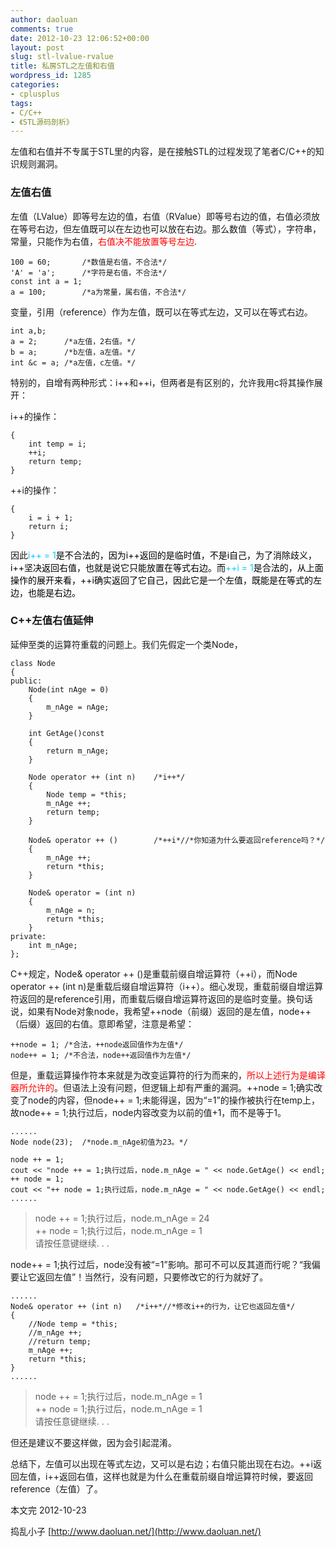 ```yaml
---
author: daoluan
comments: true
date: 2012-10-23 12:06:52+00:00
layout: post
slug: stl-lvalue-rvalue
title: 私房STL之左值和右值
wordpress_id: 1285
categories:
- cplusplus
tags:
- C/C++
- 《STL源码剖析》
---
```


左值和右值并不专属于STL里的内容，是在接触STL的过程发现了笔者C/C++的知识规则漏洞。


### 左值右值


左值（LValue）即等号左边的值，右值（RValue）即等号右边的值，右值必须放在等号右边，但左值既可以在左边也可以放在右边。那么数值（等式），字符串，常量，只能作为右值，<span style="color: #ff0000;">右值决不能放置等号左边</span>.

    
    100 = 60;		/*数值是右值，不合法*/
    'A' = 'a';		/*字符是右值，不合法*/
    const int a = 1;
    a = 100;		/*a为常量，属右值，不合法*/


变量，引用（reference）作为左值，既可以在等式左边，又可以在等式右边。

    
    int a,b;
    a = 2;		/*a左值，2右值。*/
    b = a;		/*b左值，a左值。*/
    int &c = a;	/*a左值，c左值。*/


特别的，自增有两种形式：i++和++i，但两者是有区别的，允许我用c将其操作展开：

i++的操作：

    
    {
    	int temp = i;
    	++i;
    	return temp;
    }


++i的操作：

    
    {
    	i = i + 1;
    	return i;
    }


<p>因此<span style="color: #00ccff;">i++ = 1<span style="color: #000000;">是不合法的，因为i++返回的是临时值，不是i自己，为了消除歧义，i++坚决返回右值，也就是说它只能放置在等式右边。而<span style="color: #00ccff;">++i = 1</span>是合法的，从上面操作的展开来看，++i确实返回了它自己，因此它是一个左值，既能是在等式的左边，也能是右边。</span></span></p>

### C++左值右值延伸


延伸至类的运算符重载的问题上。我们先假定一个类Node，

    
    class Node  
    {  
    public:  
    	Node(int nAge = 0)  
    	{  
    		m_nAge = nAge;  
    	}  
    
    	int GetAge()const
    	{  
    		return m_nAge;  
    	}  
    
    	Node operator ++ (int n)	/*i++*/
    	{
    		Node temp = *this;
    		m_nAge ++;
    		return temp;
    	}
    
    	Node& operator ++ ()		/*++i*//*你知道为什么要返回reference吗？*/
    	{
    		m_nAge ++;
    		return *this;
    	}
    
    	Node& operator = (int n)
    	{
    		m_nAge = n;
    		return *this;
    	}
    private:  
    	int m_nAge;  
    };


C++规定，Node& operator ++ ()是重载前缀自增运算符（++i），而Node operator ++ (int n)是重载后缀自增运算符（i++）。细心发现，重载前缀自增运算符返回的是reference引用，而重载后缀自增运算符返回的是临时变量。换句话说，如果有Node对象node，我希望++node（前缀）返回的是左值，node++（后缀）返回的右值。意即希望，注意是希望：

    
    ++node = 1;	/*合法，++node返回值作为左值*/
    node++ = 1;	/*不合法，node++返回值作为左值*/


<p>但是，重载运算操作符本来就是为改变运算符的行为而来的，<span style="color: #ff0000;">所以上述行为是编译器所允许的</span>。但语法上没有问题，但逻辑上却有严重的漏洞。++node = 1;确实改变了node的内容，但node++ = 1;未能得逞，因为“=1”的操作被执行在temp上，故<strong></strong>node++ = 1;执行过后，node内容改变为以前的值+1，而不是等于1。</p>

    
    ......
    Node node(23);	/*node.m_nAge初值为23。*/
    
    node ++ = 1;
    cout << "node ++ = 1;执行过后，node.m_nAge = " << node.GetAge() << endl;
    ++ node = 1;
    cout << "++ node = 1;执行过后，node.m_nAge = " << node.GetAge() << endl;
    ......




> node ++ = 1;执行过后，node.m_nAge = 24  
> ++ node = 1;执行过后，node.m_nAge = 1   
> 请按任意键继续. . .


node++ = 1;执行过后，node没有被“=1”影响。那可不可以反其道而行呢？“我偏要让它返回左值”！当然行，没有问题，只要修改它的行为就好了。

    
    ......
    Node& operator ++ (int n)	/*i++*//*修改i++的行为，让它也返回左值*/
    {
    	//Node temp = *this;
    	//m_nAge ++;
    	//return temp;
    	m_nAge ++;
    	return *this;
    }
    ......




> node ++ = 1;执行过后，node.m_nAge = 1  
> ++ node = 1;执行过后，node.m_nAge = 1  
> 请按任意键继续. . .


但还是建议不要这样做，因为会引起混淆。

总结下，左值可以出现在等式左边，又可以是右边；右值只能出现在右边。++i返回左值，i++返回右值，这样也就是为什么在重载前缀自增运算符时候，要返回reference（左值）了。

本文完 2012-10-23

捣乱小子 [http://www.daoluan.net/](http://www.daoluan.net/)
